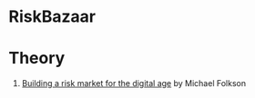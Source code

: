 # RiskBazaar

# Theory
1. [Building a risk market for the digital age](building-a-risk-marked.md) by Michael Folkson

